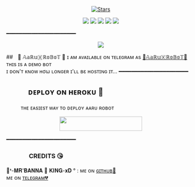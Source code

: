 <p align="center">
    <a href="https://github.com/BANNA-XD143/AARUROBOT/stargazers"><img src="https://img.shields.io/github/stars/BANNA-XD143/AARUROBOT?label=Stars&style=flat-square&logo=github&color=F10070" alt="Stars" /></a>
</p>
<p align="center">
    <a href="https://github.com/BANNA-XD143/AARUROBOT"> <img src="https://img.shields.io/github/repo-size/BANNA-XD143/AARUROBOT?color=orange&logo=github&logoColor=green&style=for-the-badge" /></a>
    <a href="https://github.com/BANNA-XD143/AARUROBOT/commits/prince"> <img src="https://img.shields.io/github/last-commit/BANNA-XD/AARUROBOT?color=blue&logo=github&logoColor=green&style=for-the-badge" /></a>
    <a href="https://github.com/BANNA-XD143/AARUROBOT/issues"> <img src="https://img.shields.io/github/issues/BANNA-XD143/AARUROBOT?color=blueviolet&logo=github&logoColor=green&style=for-the-badge" /></a>
    <a href="https://github.com/BANNA-XD143/AARUROBOT/network/members"> <img src="https://img.shields.io/github/forks/BANNA-XD143/AARUROBOT?color=red&logo=github&logoColor=green&style=for-the-badge" /></a>  
    <a href="https://pypi.org/project/Telethon/"> <img src="https://img.shields.io/pypi/v/telethon?color=yellow&label=telethon&logo=python&logoColor=green&style=for-the-badge" /></a>
</p>
━━━━━━━━━━━━━━━━━━━━━━
<p align="center">
  <img src="https://telegra.ph/file/395d6af16f462c011b19b.jpg">
</p>

##ㅤ🖤 𝔸𝕒ℝ𝕦🇽 ℝ𝕠𝔹𝕠𝕋 🖤
ɪ ᴀᴍ ᴀᴠᴀɪʟᴀʙʟᴇ ᴏɴ ᴛᴇʟᴇɢʀᴀᴍ ᴀs [💞𝔸𝕒ℝ𝕦🇽 ℝ𝕠𝔹𝕠𝕋​💞](https://t.me/AaRu_RoBoT)
ᴛʜɪs ɪs ᴀ ᴅᴇᴍᴏ ʙᴏᴛ <br> ɪ ᴅᴏɴ'ᴛ ᴋɴᴏᴡ нσω ʟᴏɴɢᴇʀ ɪ'ʟʟ вε ʜᴏsᴛɪɴɢ ɪᴛ​...
━━━━━━━━━━━━━━━━━━━━━━
## ㅤㅤㅤᴅᴇᴘʟᴏʏ ᴏɴ ʜᴇʀᴏᴋᴜ​ 🚀
ㅤㅤㅤᴛʜᴇ ᴇᴀsɪᴇsᴛ ᴡᴀʏ ᴛᴏ ᴅᴇᴘʟᴏʏ ᴀᴀʀᴜ ʀᴏʙᴏᴛ​
<p align="center"><a href="https://heroku.com/deploy?template=https://github.com/lalrochhara/J-N"> <img src="https://img.shields.io/badge/Deploy%20To%20Heroku-black?style=for-the-badge&logo=heroku" width="220" height="38.45"/></a></p>
 ━━━━━━━━━━━━━━━━━━━━━━

### ㅤㅤㅤㅤCREDITS 😘

🖤❛-𝐌𝐑'𝐁𝐀𝐍𝐍𝐀 🚬 𝐊𝐈𝐍𝐆-𝐱𝐃 °  : ᴍᴇ ᴏɴ [ɢɪᴛʜᴜʙ💞](https://github.com/BANNA-XD143)ㅤㅤㅤㅤㅤㅤㅤㅤㅤㅤㅤㅤㅤㅤㅤㅤ ᴍᴇ ᴏɴ [ᴛᴇʟᴇɢʀᴀᴍ💔](https://telegram.me/BANNA_XD)
